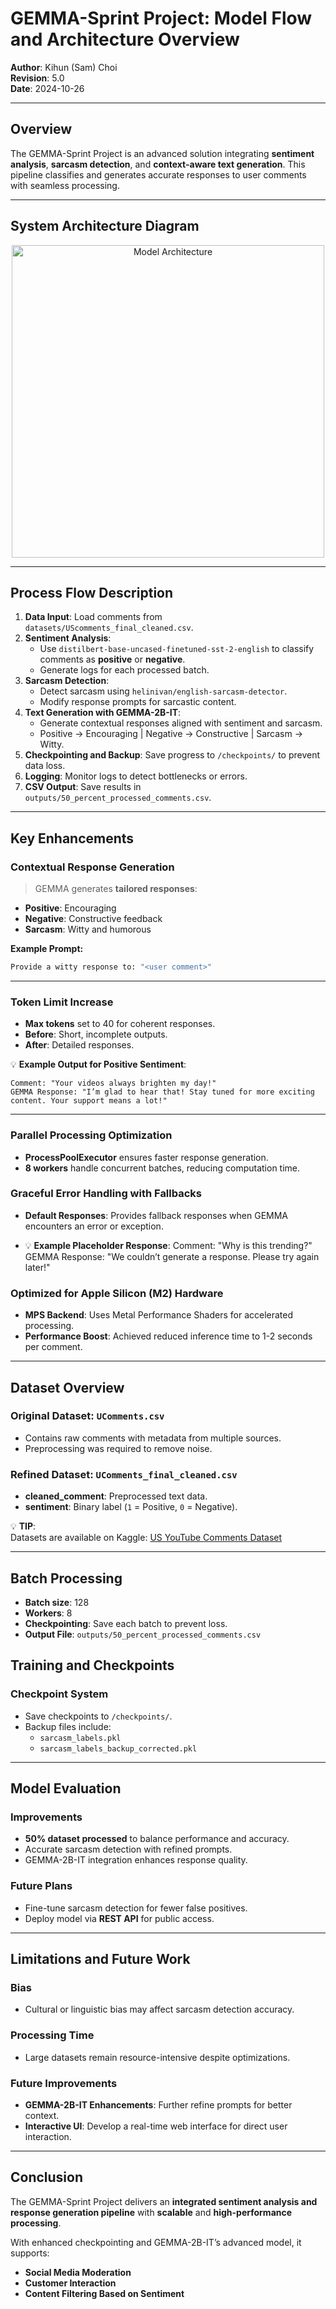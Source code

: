 # GEMMA-Sprint Project: Model Flow and Architecture Overview
**Author**: Kihun (Sam) Choi  
**Revision**: 5.0  
**Date**: 2024-10-26  

---
## Overview  
The GEMMA-Sprint Project is an advanced solution integrating **sentiment analysis**, **sarcasm detection**, and **context-aware text generation**. This pipeline classifies and generates accurate responses to user comments with seamless processing.

---

## System Architecture Diagram

<div align="center">
    <img src=".images/GEMMA-Sprint Prj. Model Architecture.png" alt="Model Architecture" width="500">
</div>

---

## Process Flow Description  

1. **Data Input**: Load comments from `datasets/UScomments_final_cleaned.csv`.
2. **Sentiment Analysis**:
   - Use `distilbert-base-uncased-finetuned-sst-2-english` to classify comments as **positive** or **negative**.
   - Generate logs for each processed batch.
3. **Sarcasm Detection**:
   - Detect sarcasm using `helinivan/english-sarcasm-detector`.
   - Modify response prompts for sarcastic content.
4. **Text Generation with GEMMA-2B-IT**:
   - Generate contextual responses aligned with sentiment and sarcasm.
   - Positive → Encouraging | Negative → Constructive | Sarcasm → Witty.
5. **Checkpointing and Backup**: Save progress to `/checkpoints/` to prevent data loss.
6. **Logging**: Monitor logs to detect bottlenecks or errors.
7. **CSV Output**: Save results in `outputs/50_percent_processed_comments.csv`.

---

## Key Enhancements  

### Contextual Response Generation  
> GEMMA generates **tailored responses**:
- **Positive**: Encouraging  
- **Negative**: Constructive feedback  
- **Sarcasm**: Witty and humorous
  
**Example Prompt:**
```bash
Provide a witty response to: "<user comment>"
```

---

### Token Limit Increase  
- **Max tokens** set to 40 for coherent responses.  
- **Before**: Short, incomplete outputs.  
- **After**: Detailed responses.  

💡 **Example Output for Positive Sentiment**:
```
Comment: "Your videos always brighten my day!"
GEMMA Response: "I’m glad to hear that! Stay tuned for more exciting content. Your support means a lot!"
```

---
### Parallel Processing Optimization  
- **ProcessPoolExecutor** ensures faster response generation.  
- **8 workers** handle concurrent batches, reducing computation time.

### Graceful Error Handling with Fallbacks  
- **Default Responses**: Provides fallback responses when GEMMA encounters an error or exception.  

- 💡 **Example Placeholder Response**:
Comment: "Why is this trending?"
GEMMA Response: "We couldn’t generate a response. Please try again later!"



### Optimized for Apple Silicon (M2) Hardware  
- **MPS Backend**: Uses Metal Performance Shaders for accelerated processing.  
- **Performance Boost**: Achieved reduced inference time to 1-2 seconds per comment.

---
## Dataset Overview  

### Original Dataset: `UComments.csv`  
- Contains raw comments with metadata from multiple sources.  
- Preprocessing was required to remove noise.

### Refined Dataset: `UComments_final_cleaned.csv`  
- **cleaned_comment**: Preprocessed text data.  
- **sentiment**: Binary label (`1` = Positive, `0` = Negative).  

💡 **TIP**:  
Datasets are available on Kaggle: [US YouTube Comments Dataset](https://www.kaggle.com/datasets/samkihunchoi/us-youtube-comments-dataset)

---
## Batch Processing  
- **Batch size**: 128  
- **Workers**: 8  
- **Checkpointing**: Save each batch to prevent loss.  
- **Output File**: `outputs/50_percent_processed_comments.csv`

## Training and Checkpoints  

### Checkpoint System  
- Save checkpoints to `/checkpoints/`.  
- Backup files include:
  - `sarcasm_labels.pkl`  
  - `sarcasm_labels_backup_corrected.pkl`

---

## Model Evaluation  
### Improvements  
- **50% dataset processed** to balance performance and accuracy.  
- Accurate sarcasm detection with refined prompts.  
- GEMMA-2B-IT integration enhances response quality.

### Future Plans  
- Fine-tune sarcasm detection for fewer false positives.  
- Deploy model via **REST API** for public access.

---
## Limitations and Future Work  

### Bias  
- Cultural or linguistic bias may affect sarcasm detection accuracy.

### Processing Time  
- Large datasets remain resource-intensive despite optimizations.

### Future Improvements  
- **GEMMA-2B-IT Enhancements**: Further refine prompts for better context.  
- **Interactive UI**: Develop a real-time web interface for direct user interaction.

---

## Conclusion  
The GEMMA-Sprint Project delivers an **integrated sentiment analysis and response generation pipeline** with **scalable** and **high-performance processing**.  

With enhanced checkpointing and GEMMA-2B-IT’s advanced model, it supports:  
- **Social Media Moderation**  
- **Customer Interaction**  
- **Content Filtering Based on Sentiment**
